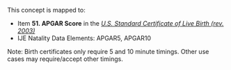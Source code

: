 This concept is mapped to:
* Item **51. APGAR Score** in the *[U.S. Standard Certificate of Live Birth (rev. 2003)](https://www.cdc.gov/nchs/data/dvs/birth11-03final-ACC.pdf)*
* IJE Natality Data Elements: APGAR5, APGAR10

Note: Birth certificates only require 5 and 10 minute timings. Other use cases may require/accept other timings.